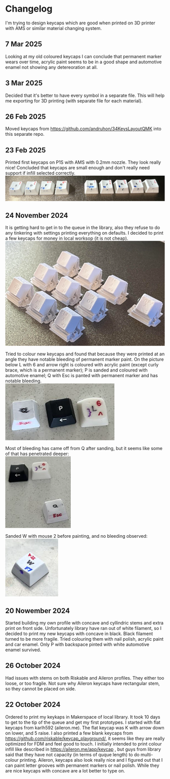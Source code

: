 # Changelog

I'm trying to design keycaps which are good when printed on 
3D printer with AMS or similar material changing system.

## 7 Mar 2025
Looking at my old coloured keycaps I can conclude that permanent marker wears over time, acrylic paint seems to be in a good shape and automotive enamel not showing any detereoration at all.

## 3 Mar 2025
Decided that it's better to have every symbol in a separate file.
This will help me exporting for 3D printing (with separate file for each material).

## 26 Feb 2025
Moved keycaps from https://github.com/andruhon/34KeysLayoutQMK into this separate repo.

## 23 Feb 2025
Printed first keycaps on P1S with AMS with 0.2mm nozzle. They look really nice!
Concluded that keycaps are small enough and don't really need support if infill selected correctly.  
![Keyboard](keycaps-ams.png)

## 24 November 2024
It is getting hard to get in to the queue in the library, also they refuse to do any tinkering with settings printing everything on defaults. I decided to print a few keycaps for money in local worksop (it is not cheap).
![Keycaps from Claude](blog-assets/keycaps-claude.png)

Tried to colour new keycaps and found that because they were printed at an angle they have notable bleeding of permanent marker paint.
On the picture below L with 6 and arrow right is coloured with acrylic paint (except curly brace, which is a permanent marker);
P is sanded and coloured with automotive enamel;
Q with Esc is panted with permanent marker and has notable bleeding.  
![Different colouring of keycaps](blog-assets/keycaps-different-colouring.png)

Most of bleeding has came off from Q after sanding, but it seems like some of that has penetrated deeper:  
![After sanding](blog-assets/keycaps-after-sanding.png)

Sanded W with mouse 2 before painting, and no bleeding observed:  
![Pre sanding](blog-assets/keycaps-pre-sanding.png)

## 20 Nowember 2024
Started building my own profile with concave and cyllindric stems and extra print on front side. Unfortunately library have ran out of white filament, so I decided to print my new keycaps with concave in black. Black filament turned to be more fragile.
Tried colouring them with nail polish, acrylic paint and car enamel. Only P with backspace pinted with white automotive enamel survived.

## 26 October 2024
Had issues with stems on both Riskable and Aileron profiles. They either too loose, or too fragile. Not sure why Aileron keycaps have rectangular stem, so they cannot be placed on side.

## 22 October 2024
Ordered to print my keykaps in Makerspace of local library. It took 10 days to get to the tip of the queue and get my first prototypes. I started with flat keycaps from karlh592 (aileron.me).
The flat keycap was K with arrow down on lower, and 5 raise. I also printed a few blank keycaps from https://github.com/riskable/keycap_playground/, it seems like they are really optimized for FDM and feel good to touch.
I initially intended to print colour infill like described in https://aileron.me/app/keycap , but guys from library said that they have not capacity (in terms of quque length) to do multi-colour printing.
Aileron, keycaps also look really nice and I figured out that I can paint letter grooves with permanent markers or nail polish. While they are nice keycaps with concave are a lot better to type on.

